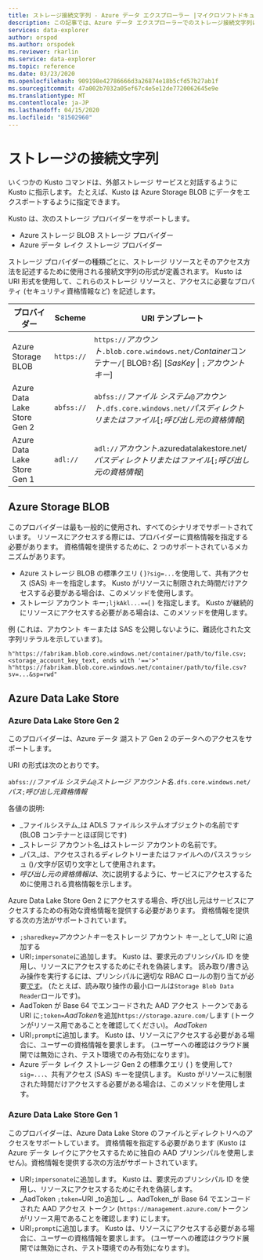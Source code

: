 ```yaml
---
title: ストレージ接続文字列 - Azure データ エクスプローラー |マイクロソフトドキュメント
description: この記事では、Azure データ エクスプローラーでのストレージ接続文字列について説明します。
services: data-explorer
author: orspod
ms.author: orspodek
ms.reviewer: rkarlin
ms.service: data-explorer
ms.topic: reference
ms.date: 03/23/2020
ms.openlocfilehash: 909198e42786666d3a26874e18b5cfd57b27ab1f
ms.sourcegitcommit: 47a002b7032a05ef67c4e5e12de7720062645e9e
ms.translationtype: MT
ms.contentlocale: ja-JP
ms.lasthandoff: 04/15/2020
ms.locfileid: "81502960"
---
```

# <a name="storage-connection-strings"></a>ストレージの接続文字列

いくつかの Kusto コマンドは、外部ストレージ サービスと対話するように Kusto に指示します。 たとえば、Kusto は Azure Storage BLOB にデータをエクスポートするように指定できます。

Kusto は、次のストレージ プロバイダーをサポートします。


* Azure ストレージ BLOB ストレージ プロバイダー
* Azure データ レイク ストレージ プロバイダー

ストレージ プロバイダーの種類ごとに、ストレージ リソースとそのアクセス方法を記述するために使用される接続文字列の形式が定義されます。
Kusto は URI 形式を使用して、これらのストレージ リソースと、アクセスに必要なプロパティ (セキュリティ資格情報など) を記述します。


|プロバイダー                   |Scheme    |URI テンプレート                          |
|---------------------------|----------|--------------------------------------|
|Azure Storage BLOB         |`https://`|`https://`*アカウント*`.blob.core.windows.net/`*Container*コンテナー`/`[ BLOB`?`*名*] [*SasKey* \| `;`*アカウントキー*]|
|Azure Data Lake Store Gen 2|`abfss://`|`abfss://`*ファイル システム*`@`*アカウント*`.dfs.core.windows.net/`*パスディレクトリまたはファイル*[`;`*呼び出し元の資格情報*]|
|Azure Data Lake Store Gen 1|`adl://`  |`adl://`*アカウント*.azuredatalakestore.net/*パスディレクトリまたはファイル*[`;`*呼び出し元の資格情報*]|

## <a name="azure-storage-blob"></a>Azure Storage BLOB

このプロバイダーは最も一般的に使用され、すべてのシナリオでサポートされています。
リソースにアクセスする際には、プロバイダーに資格情報を指定する必要があります。 資格情報を提供するために、2 つのサポートされているメカニズムがあります。

* Azure ストレージ BLOB の標準クエリ ( )`?sig=...`を使用して、共有アクセス (SAS) キーを指定します。 Kusto がリソースに制限された時間だけアクセスする必要がある場合は、このメソッドを使用します。
* ストレージ アカウント キー`;ljkAkl...==`( ) を指定します。 Kusto が継続的にリソースにアクセスする必要がある場合は、このメソッドを使用します。

例 (これは、アカウント キーまたは SAS を公開しないように、難読化された文字列リテラルを示しています)。

`h"https://fabrikam.blob.core.windows.net/container/path/to/file.csv;<storage_account_key_text, ends with '=='>"`
`h"https://fabrikam.blob.core.windows.net/container/path/to/file.csv?sv=...&sp=rwd"` 

## <a name="azure-data-lake-store"></a>Azure Data Lake Store

### <a name="azure-data-lake-store-gen-2"></a>Azure Data Lake Store Gen 2

このプロバイダーは、Azure データ 湖ストア Gen 2 のデータへのアクセスをサポートします。

URI の形式は次のとおりです。

`abfss://`*ファイル システム*`@`*ストレージ アカウント名*`.dfs.core.windows.net/`*パス*`;`*呼び出し元資格情報*

各値の説明:

* _ファイルシステム_は ADLS ファイルシステムオブジェクトの名前です (BLOB コンテナーとほぼ同じです)
* _ストレージ アカウント名_はストレージ アカウントの名前です。
* _パス_は、アクセスされるディレクトリーまたはファイルへのパススラッシュ ()`/`文字が区切り文字として使用されます。
* _呼び出し元の資格情報は_、次に説明するように、サービスにアクセスするために使用される資格情報を示します。

Azure Data Lake Store Gen 2 にアクセスする場合、呼び出し元はサービスにアクセスするための有効な資格情報を提供する必要があります。 資格情報を提供する次の方法がサポートされています。

* `;sharedkey=`*アカウントキー*をストレージ アカウント キー_として_URI に追加する
* URI`;impersonate`に追加します。 Kusto は、要求元のプリンシパル ID を使用し、リソースにアクセスするためにそれを偽装します。 読み取り/書き込み操作を実行するには、プリンシパルに適切な RBAC ロールの割り当てが必要[です](https://docs.microsoft.com/azure/storage/blobs/data-lake-storage-access-control)。 (たとえば、読み取り操作の最小ロールは`Storage Blob Data Reader`ロールです)。
* AadToken が Base 64 でエンコードされた AAD アクセス トークンである URI に`;token=`*AadToken*を追加`https://storage.azure.com/`します (トークンがリソース用であることを確認してください)。 _AadToken_
* URI`;prompt`に追加します。 Kusto は、リソースにアクセスする必要がある場合に、ユーザーの資格情報を要求します。 (ユーザーへの確認はクラウド展開では無効にされ、テスト環境でのみ有効になります)。
* Azure データ レイク ストレージ Gen 2 の標準クエリ ( ) を使用して`?sig=...`、共有アクセス (SAS) キーを提供します。 Kusto がリソースに制限された時間だけアクセスする必要がある場合は、このメソッドを使用します。



### <a name="azure-data-lake-store-gen-1"></a>Azure Data Lake Store Gen 1

このプロバイダーは、Azure Data Lake Store のファイルとディレクトリへのアクセスをサポートしています。
資格情報を指定する必要があります (Kusto は Azure データ レイクにアクセスするために独自の AAD プリンシパルを使用しません)。資格情報を提供する次の方法がサポートされています。

* URI`;impersonate`に追加します。 Kusto は、要求元のプリンシパル ID を使用し、リソースにアクセスするためにそれを偽装します。
* _AadToken `;token=`URI _to追加し _、AadToken_が Base 64 でエンコードされた AAD アクセス トークン (`https://management.azure.com/`トークンがリソース用であることを確認します) にします。
* URI`;prompt`に追加します。 Kusto は、リソースにアクセスする必要がある場合に、ユーザーの資格情報を要求します。 (ユーザーへの確認はクラウド展開では無効にされ、テスト環境でのみ有効になります)。



